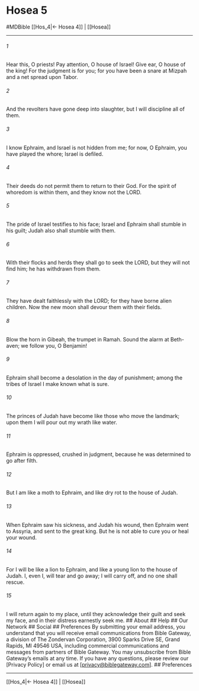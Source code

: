 # Hosea 5
#MDBible
[[Hos_4|← Hosea 4]] | [[Hosea]]

***






###### 1 


Hear this, O priests! Pay attention, O house of Israel! Give ear, O house of the king! For the judgment is for you; for you have been a snare at Mizpah and a net spread upon Tabor. 





###### 2 


And the revolters have gone deep into slaughter, but I will discipline all of them. 





###### 3 


I know Ephraim, and Israel is not hidden from me; for now, O Ephraim, you have played the whore; Israel is defiled. 





###### 4 


Their deeds do not permit them to return to their God. For the spirit of whoredom is within them, and they know not the LORD. 





###### 5 


The pride of Israel testifies to his face; Israel and Ephraim shall stumble in his guilt; Judah also shall stumble with them. 





###### 6 


With their flocks and herds they shall go to seek the LORD, but they will not find him; he has withdrawn from them. 





###### 7 


They have dealt faithlessly with the LORD; for they have borne alien children. Now the new moon shall devour them with their fields. 





###### 8 


Blow the horn in Gibeah, the trumpet in Ramah. Sound the alarm at Beth-aven; we follow you, O Benjamin! 





###### 9 


Ephraim shall become a desolation in the day of punishment; among the tribes of Israel I make known what is sure. 





###### 10 


The princes of Judah have become like those who move the landmark; upon them I will pour out my wrath like water. 





###### 11 


Ephraim is oppressed, crushed in judgment, because he was determined to go after filth. 





###### 12 


But I am like a moth to Ephraim, and like dry rot to the house of Judah. 





###### 13 


When Ephraim saw his sickness, and Judah his wound, then Ephraim went to Assyria, and sent to the great king. But he is not able to cure you or heal your wound. 





###### 14 


For I will be like a lion to Ephraim, and like a young lion to the house of Judah. I, even I, will tear and go away; I will carry off, and no one shall rescue. 





###### 15 


I will return again to my place, until they acknowledge their guilt and seek my face, and in their distress earnestly seek me. ## About ## Help ## Our Network ## Social ## Preferences By submitting your email address, you understand that you will receive email communications from Bible Gateway, a division of The Zondervan Corporation, 3900 Sparks Drive SE, Grand Rapids, MI 49546 USA, including commercial communications and messages from partners of Bible Gateway. You may unsubscribe from Bible Gateway&rsquo;s emails at any time. If you have any questions, please review our [Privacy Policy] or email us at [privacy@biblegateway.com]. ## Preferences

***

[[Hos_4|← Hosea 4]] | [[Hosea]]
